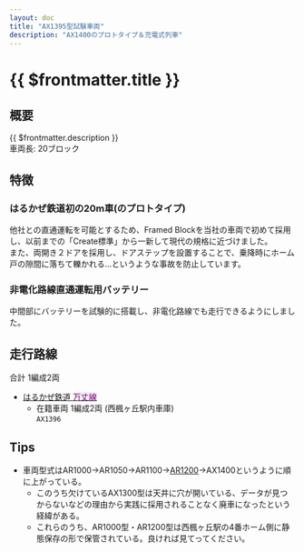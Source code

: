 ```yaml
---
layout: doc
title: "AX1395型試験車両"
description: "AX1400のプロトタイプ＆充電式列車"
---
```


# {{ $frontmatter.title }}
<!-- ![車両の写真]() -->

## 概要
{{ $frontmatter.description }}  
車両長: 20ブロック

## 特徴
### はるかぜ鉄道初の20m車(のプロトタイプ)
他社との直通運転を可能とするため、Framed Blockを当社の車両で初めて採用し、以前までの「Create標準」から一新して現代の規格に近づけました。  
また、両開き２ドアを採用し、ドアステップを設置することで、乗降時にホーム戸の隙間に落ちて轢かれる...というような事故を防止しています。
### 非電化路線直通運転用バッテリー
中間部にバッテリーを試験的に搭載し、非電化路線でも走行できるようにしました。  

## 走行路線
合計 1編成2両
- [はるかぜ鉄道 <span style="color:#800080;background-color:#efefef">万丈線</span>](/company/houbutuHG/harukaze/line/banjosen.md)
  - 在籍車両 1編成2両 (西楓ヶ丘駅内車庫)  
    `AX1396`

## Tips
- 車両型式はAR1000→AR1050→AR1100→[AR1200](/company/houbutuHG/harukaze/car/old_ar/AR1200.md)→AX1400というように順に上がっている。
  - このうち欠けているAX1300型は天井に穴が開いている、データが見つからないなどの理由から実践に採用されることなく廃車になったという経緯がある。
  - これらのうち、AR1000型・AR1200型は西楓ヶ丘駅の4番ホーム側に静態保存の形で保管されている。良ければ見てってください。